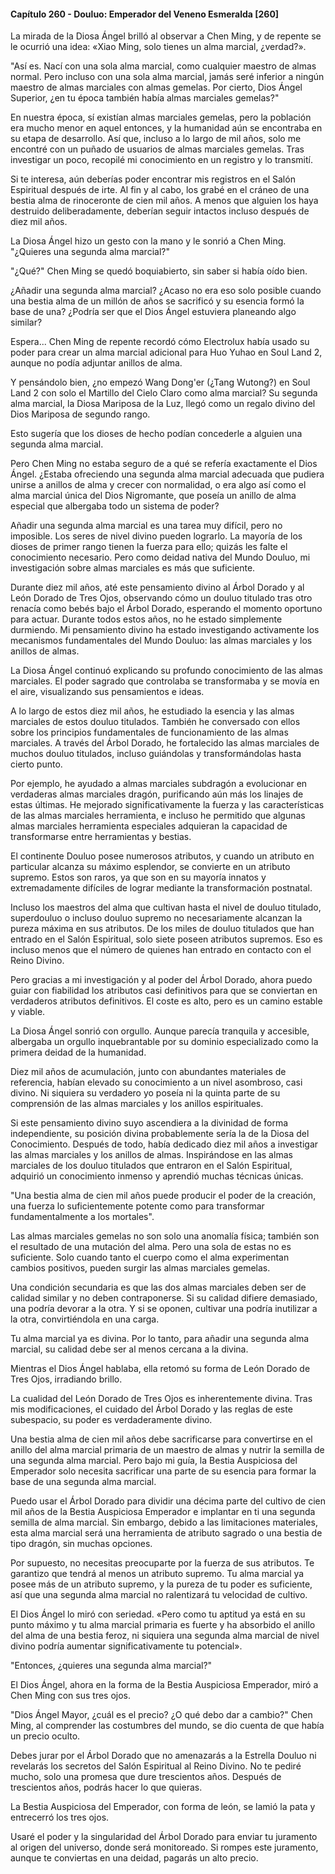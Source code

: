 
#### Capítulo 260 - Douluo: Emperador del Veneno Esmeralda [260]

La mirada de la Diosa Ángel brilló al observar a Chen Ming, y de repente se le ocurrió una idea: «Xiao Ming, solo tienes un alma marcial, ¿verdad?».

"Así es. Nací con una sola alma marcial, como cualquier maestro de almas normal. Pero incluso con una sola alma marcial, jamás seré inferior a ningún maestro de almas marciales con almas gemelas. Por cierto, Dios Ángel Superior, ¿en tu época también había almas marciales gemelas?"

En nuestra época, sí existían almas marciales gemelas, pero la población era mucho menor en aquel entonces, y la humanidad aún se encontraba en su etapa de desarrollo. Así que, incluso a lo largo de mil años, solo me encontré con un puñado de usuarios de almas marciales gemelas. Tras investigar un poco, recopilé mi conocimiento en un registro y lo transmití.

Si te interesa, aún deberías poder encontrar mis registros en el Salón Espiritual después de irte. Al fin y al cabo, los grabé en el cráneo de una bestia alma de rinoceronte de cien mil años. A menos que alguien los haya destruido deliberadamente, deberían seguir intactos incluso después de diez mil años.

La Diosa Ángel hizo un gesto con la mano y le sonrió a Chen Ming. "¿Quieres una segunda alma marcial?"

"¿Qué?" Chen Ming se quedó boquiabierto, sin saber si había oído bien.

¿Añadir una segunda alma marcial? ¿Acaso no era eso solo posible cuando una bestia alma de un millón de años se sacrificó y su esencia formó la base de una? ¿Podría ser que el Dios Ángel estuviera planeando algo similar?

Espera... Chen Ming de repente recordó cómo Electrolux había usado su poder para crear un alma marcial adicional para Huo Yuhao en Soul Land 2, aunque no podía adjuntar anillos de alma.

Y pensándolo bien, ¿no empezó Wang Dong'er (¿Tang Wutong?) en Soul Land 2 con solo el Martillo del Cielo Claro como alma marcial? Su segunda alma marcial, la Diosa Mariposa de la Luz, llegó como un regalo divino del Dios Mariposa de segundo rango.

Esto sugería que los dioses de hecho podían concederle a alguien una segunda alma marcial.

Pero Chen Ming no estaba seguro de a qué se refería exactamente el Dios Ángel. ¿Estaba ofreciendo una segunda alma marcial adecuada que pudiera unirse a anillos de alma y crecer con normalidad, o era algo así como el alma marcial única del Dios Nigromante, que poseía un anillo de alma especial que albergaba todo un sistema de poder?

Añadir una segunda alma marcial es una tarea muy difícil, pero no imposible. Los seres de nivel divino pueden lograrlo. La mayoría de los dioses de primer rango tienen la fuerza para ello; quizás les falte el conocimiento necesario. Pero como deidad nativa del Mundo Douluo, mi investigación sobre almas marciales es más que suficiente.

Durante diez mil años, até este pensamiento divino al Árbol Dorado y al León Dorado de Tres Ojos, observando cómo un douluo titulado tras otro renacía como bebés bajo el Árbol Dorado, esperando el momento oportuno para actuar. Durante todos estos años, no he estado simplemente durmiendo. Mi pensamiento divino ha estado investigando activamente los mecanismos fundamentales del Mundo Douluo: las almas marciales y los anillos de almas.

La Diosa Ángel continuó explicando su profundo conocimiento de las almas marciales. El poder sagrado que controlaba se transformaba y se movía en el aire, visualizando sus pensamientos e ideas.

A lo largo de estos diez mil años, he estudiado la esencia y las almas marciales de estos douluo titulados. También he conversado con ellos sobre los principios fundamentales de funcionamiento de las almas marciales. A través del Árbol Dorado, he fortalecido las almas marciales de muchos douluo titulados, incluso guiándolas y transformándolas hasta cierto punto.

Por ejemplo, he ayudado a almas marciales subdragón a evolucionar en verdaderas almas marciales dragón, purificando aún más los linajes de estas últimas. He mejorado significativamente la fuerza y las características de las almas marciales herramienta, e incluso he permitido que algunas almas marciales herramienta especiales adquieran la capacidad de transformarse entre herramientas y bestias.

El continente Douluo posee numerosos atributos, y cuando un atributo en particular alcanza su máximo esplendor, se convierte en un atributo supremo. Estos son raros, ya que son en su mayoría innatos y extremadamente difíciles de lograr mediante la transformación postnatal.

Incluso los maestros del alma que cultivan hasta el nivel de douluo titulado, superdouluo o incluso douluo supremo no necesariamente alcanzan la pureza máxima en sus atributos. De los miles de douluo titulados que han entrado en el Salón Espiritual, solo siete poseen atributos supremos. Eso es incluso menos que el número de quienes han entrado en contacto con el Reino Divino.

Pero gracias a mi investigación y al poder del Árbol Dorado, ahora puedo guiar con fiabilidad los atributos casi definitivos para que se conviertan en verdaderos atributos definitivos. El coste es alto, pero es un camino estable y viable.

La Diosa Ángel sonrió con orgullo. Aunque parecía tranquila y accesible, albergaba un orgullo inquebrantable por su dominio especializado como la primera deidad de la humanidad.

Diez mil años de acumulación, junto con abundantes materiales de referencia, habían elevado su conocimiento a un nivel asombroso, casi divino. Ni siquiera su verdadero yo poseía ni la quinta parte de su comprensión de las almas marciales y los anillos espirituales.

Si este pensamiento divino suyo ascendiera a la divinidad de forma independiente, su posición divina probablemente sería la de la Diosa del Conocimiento. Después de todo, había dedicado diez mil años a investigar las almas marciales y los anillos de almas. Inspirándose en las almas marciales de los douluo titulados que entraron en el Salón Espiritual, adquirió un conocimiento inmenso y aprendió muchas técnicas únicas.

"Una bestia alma de cien mil años puede producir el poder de la creación, una fuerza lo suficientemente potente como para transformar fundamentalmente a los mortales".

Las almas marciales gemelas no son solo una anomalía física; también son el resultado de una mutación del alma. Pero una sola de estas no es suficiente. Solo cuando tanto el cuerpo como el alma experimentan cambios positivos, pueden surgir las almas marciales gemelas.

Una condición secundaria es que las dos almas marciales deben ser de calidad similar y no deben contraponerse. Si su calidad difiere demasiado, una podría devorar a la otra. Y si se oponen, cultivar una podría inutilizar a la otra, convirtiéndola en una carga.

Tu alma marcial ya es divina. Por lo tanto, para añadir una segunda alma marcial, su calidad debe ser al menos cercana a la divina.

Mientras el Dios Ángel hablaba, ella retomó su forma de León Dorado de Tres Ojos, irradiando brillo.

La cualidad del León Dorado de Tres Ojos es inherentemente divina. Tras mis modificaciones, el cuidado del Árbol Dorado y las reglas de este subespacio, su poder es verdaderamente divino.

Una bestia alma de cien mil años debe sacrificarse para convertirse en el anillo del alma marcial primaria de un maestro de almas y nutrir la semilla de una segunda alma marcial. Pero bajo mi guía, la Bestia Auspiciosa del Emperador solo necesita sacrificar una parte de su esencia para formar la base de una segunda alma marcial.

Puedo usar el Árbol Dorado para dividir una décima parte del cultivo de cien mil años de la Bestia Auspiciosa Emperador e implantar en ti una segunda semilla de alma marcial. Sin embargo, debido a las limitaciones materiales, esta alma marcial será una herramienta de atributo sagrado o una bestia de tipo dragón, sin muchas opciones.

Por supuesto, no necesitas preocuparte por la fuerza de sus atributos. Te garantizo que tendrá al menos un atributo supremo. Tu alma marcial ya posee más de un atributo supremo, y la pureza de tu poder es suficiente, así que una segunda alma marcial no ralentizará tu velocidad de cultivo.

El Dios Ángel lo miró con seriedad. «Pero como tu aptitud ya está en su punto máximo y tu alma marcial primaria es fuerte y ha absorbido el anillo del alma de una bestia feroz, ni siquiera una segunda alma marcial de nivel divino podría aumentar significativamente tu potencial».

"Entonces, ¿quieres una segunda alma marcial?"

El Dios Ángel, ahora en la forma de la Bestia Auspiciosa Emperador, miró a Chen Ming con sus tres ojos.

"Dios Ángel Mayor, ¿cuál es el precio? ¿O qué debo dar a cambio?" Chen Ming, al comprender las costumbres del mundo, se dio cuenta de que había un precio oculto.

Debes jurar por el Árbol Dorado que no amenazarás a la Estrella Douluo ni revelarás los secretos del Salón Espiritual al Reino Divino. No te pediré mucho, solo una promesa que dure trescientos años. Después de trescientos años, podrás hacer lo que quieras.

La Bestia Auspiciosa del Emperador, con forma de león, se lamió la pata y entrecerró los tres ojos.

Usaré el poder y la singularidad del Árbol Dorado para enviar tu juramento al origen del universo, donde será monitoreado. Si rompes este juramento, aunque te conviertas en una deidad, pagarás un alto precio.